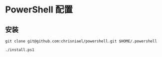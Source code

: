 # PowerShell 配置

## 安装

```shell
git clone git@github.com:chrisniael/powershell.git $HOME/.powershell

./install.ps1
```
